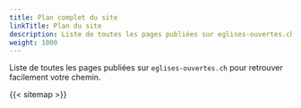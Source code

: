 ```yaml
---
title: Plan complet du site
linkTitle: Plan du site
description: Liste de toutes les pages publiées sur eglises-ouvertes.ch pour retrouver facilement votre chemin.
weight: 1000
---
```


Liste de toutes les pages publiées sur `eglises-ouvertes.ch` pour retrouver facilement votre chemin.

{{< sitemap >}}